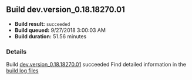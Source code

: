 ## Build dev.version_0.18.18270.01
- **Build result:** `succeeded`
- **Build queued:** 9/27/2018 3:00:03 AM
- **Build duration:** 51.56 minutes
### Details
Build [dev.version_0.18.18270.01](https://winappstudio.visualstudio.com/web/build.aspx?pcguid=a4ef43be-68ce-4195-a619-079b4d9834c2&builduri=vstfs%3a%2f%2f%2fBuild%2fBuild%2f26325) succeeded
Find detailed information in the [build log files](https://uwpctdiags.blob.core.windows.net/buildlogs/dev.version_0.18.18270.01_logs.zip)
